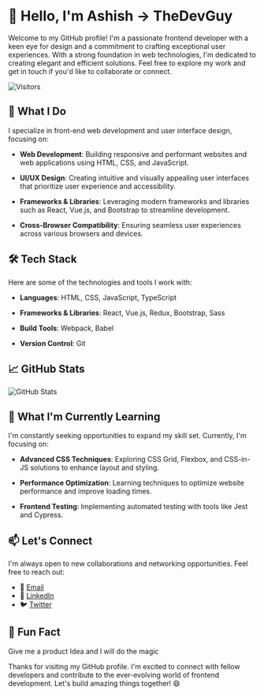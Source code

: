 # 👋 Hello, I'm Ashish -> TheDevGuy

Welcome to my GitHub profile! I'm a passionate frontend developer with a keen eye for design and a commitment to crafting exceptional user experiences. With a strong foundation in web technologies, I'm dedicated to creating elegant and efficient solutions. Feel free to explore my work and get in touch if you'd like to collaborate or connect.

![Visitors](https://visitor-badge.glitch.me/badge?page_id=Ashishkkb.Ashishkkb)

## 🚀 What I Do

I specialize in front-end web development and user interface design, focusing on:

- **Web Development**: Building responsive and performant websites and web applications using HTML, CSS, and JavaScript.

- **UI/UX Design**: Creating intuitive and visually appealing user interfaces that prioritize user experience and accessibility.

- **Frameworks & Libraries**: Leveraging modern frameworks and libraries such as React, Vue.js, and Bootstrap to streamline development.

- **Cross-Browser Compatibility**: Ensuring seamless user experiences across various browsers and devices.

## 🛠️ Tech Stack

Here are some of the technologies and tools I work with:

- **Languages**: HTML, CSS, JavaScript, TypeScript

- **Frameworks & Libraries**: React, Vue.js, Redux, Bootstrap, Sass

- **Build Tools**: Webpack, Babel

- **Version Control**: Git

## 📈 GitHub Stats

![GitHub Stats](https://github-readme-stats.vercel.app/api?username=Ashishkkb&show_icons=true&hide_border=true&count_private=true&include_all_commits=true)

## 🌱 What I'm Currently Learning

I'm constantly seeking opportunities to expand my skill set. Currently, I'm focusing on:

- **Advanced CSS Techniques**: Exploring CSS Grid, Flexbox, and CSS-in-JS solutions to enhance layout and styling.

- **Performance Optimization**: Learning techniques to optimize website performance and improve loading times.

- **Frontend Testing**: Implementing automated testing with tools like Jest and Cypress.

## 📫 Let's Connect

I'm always open to new collaborations and networking opportunities. Feel free to reach out:

- 📧 [Email](mailto:kbashish1312@gmail.com)
- 💼 [LinkedIn](https://www.linkedin.com/in/ashishkubehera/)
- 🐦 [Twitter](https://twitter.com/AshishK52915440)

## 🌟 Fun Fact

Give me a product Idea and I will do the magic 

Thanks for visiting my GitHub profile. I'm excited to connect with fellow developers and contribute to the ever-evolving world of frontend development. Let's build amazing things together! 😄
